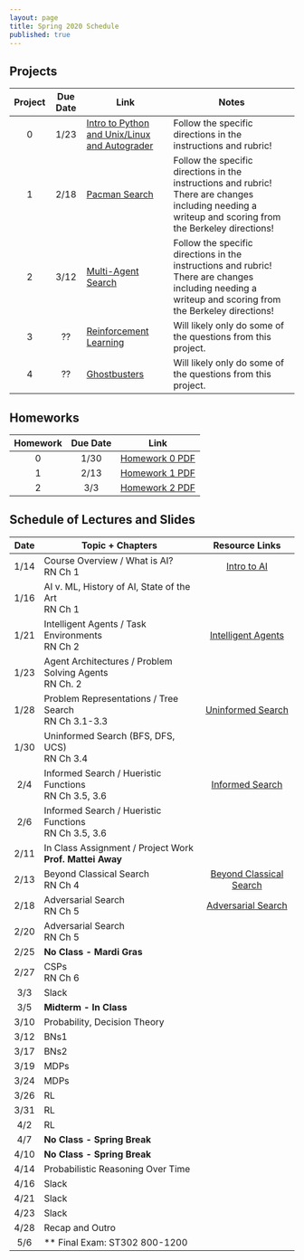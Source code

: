 ```yaml
---
layout: page
title: Spring 2020 Schedule
published: true
---
```


## Projects


| Project | Due Date | Link | Notes |
|:-------:|:--------:|----|-----|
| 0 | 1/23 | [Intro to Python and Unix/Linux and Autograder](./_pages/project0.md) | Follow the specific directions in the instructions and rubric! |
| 1 | 2/18 | [Pacman Search](./_pages/project1.md) | Follow the specific directions in the instructions and rubric!  There are changes including needing a writeup and scoring from the Berkeley directions! |
| 2 | 3/12 | [Multi-Agent Search](./_pages/project2.md) | Follow the specific directions in the instructions and rubric!  There are changes including needing a writeup and scoring from the Berkeley directions! |
| 3 | ?? | [Reinforcement Learning](https://inst.eecs.berkeley.edu/~cs188/fa18/project3.html) | Will likely only do some of the questions from this project. |
| 4 | ?? | [Ghostbusters](https://inst.eecs.berkeley.edu/~cs188/fa18/project4.html) | Will likely only do some of the questions from this project. |



## Homeworks

| Homework | Due Date | Link |
|:-------:|:--------:|:----:|
| 0 | 1/30 | [Homework 0 PDF](https://drive.google.com/open?id=13UQLGkp9Q2dBVC4YaZDDnkJN1XzErL8I)
| 1 | 2/13 | [Homework 1 PDF](https://drive.google.com/open?id=1w_T4zC9brhJFohZxFx_vLbuG5RBo3s4h)   
| 2 | 3/3 | [Homework 2 PDF](https://drive.google.com/open?id=18KWPbJ-y0bmqM7sPPjEMnGqECYA9kBog)    


## Schedule of Lectures and Slides

| Date | Topic + Chapters | Resource Links |
|:----:|----------------|:--------------:|
| 1/14 | Course Overview / What is AI? <br /> RN Ch 1 | [Intro to AI](https://drive.google.com/open?id=1IptL6SVS4ufSkS4uHkWfS8apCRyBAMkt)|
| 1/16 | AI v. ML, History of AI, State of the Art <br /> RN Ch 1 | |
| 1/21 | Intelligent Agents / Task Environments <br /> RN Ch 2 | [Intelligent Agents](https://drive.google.com/open?id=1yTglDG6NT-igBi9gVe50KCIObzRn-vZq) |
| 1/23 | Agent Architectures / Problem Solving Agents <br /> RN Ch. 2 | |
| 1/28 | Problem Representations / Tree Search <br /> RN Ch 3.1-3.3 | [Uninformed Search](https://drive.google.com/open?id=1qMkmex2WEvazcDwOIaYlpFF1AVk8f30C) |
| 1/30 | Uninformed Search (BFS, DFS, UCS) <br /> RN Ch 3.4 | |
|  2/4 | Informed Search / Hueristic Functions <br /> RN Ch 3.5, 3.6 | [Informed Search](https://drive.google.com/file/d/12AgjqlVRvptVYBj0axZEzqyTflCoZ-Qk/view?usp=sharing) |
|  2/6 | Informed Search / Hueristic Functions <br /> RN Ch 3.5, 3.6 | |
| 2/11 | In Class Assignment / Project Work <br /> **Prof. Mattei Away** | |
| 2/13 | Beyond Classical Search <br /> RN Ch 4  | [Beyond Classical Search](https://drive.google.com/open?id=1iz59SzkHOJ6pkm3VX-YMWwiakqQ0kYGo) |
| 2/18 | Adversarial Search <br /> RN Ch 5 | [Adversarial Search](https://drive.google.com/open?id=1HKr-5rE85IPDwAS2ioN_C35MAH2hkq3X) |
| 2/20 | Adversarial Search <br /> RN Ch 5 | |
| 2/25 | **No Class - Mardi Gras** | |
| 2/27 | CSPs <br /> RN Ch 6 | |
|  3/3 | Slack | |
|  3/5 | **Midterm - In Class** ||
| 3/10 | Probability, Decision Theory | |
| 3/12 | BNs1 | |
| 3/17 | BNs2 | |
| 3/19 | MDPs | |
| 3/24 | MDPs | |
| 3/26 | RL | |
| 3/31 | RL | |
|  4/2 | RL | |
|  4/7 | **No Class - Spring Break** | |
| 4/10 | **No Class - Spring Break** | |
| 4/14 | Probabilistic Reasoning Over Time | |
| 4/16 | Slack | |
| 4/21 | Slack | |
| 4/23 | Slack | |
| 4/28 | Recap and Outro | |
|  5/6 | ** Final Exam: ST302 800-1200 | |